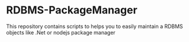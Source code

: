 # RDBMS-PackageManager
This repository contains scripts to helps you to easily maintain a RDBMS objects like .Net or nodejs package manager 
